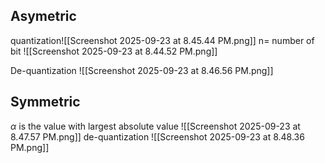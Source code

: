 ## Asymetric 
quantization![[Screenshot 2025-09-23 at 8.45.44 PM.png]]
n= number of bit
![[Screenshot 2025-09-23 at 8.44.52 PM.png]]

De-quantization
![[Screenshot 2025-09-23 at 8.46.56 PM.png]]

## Symmetric
$\alpha$ is the value with largest absolute value
![[Screenshot 2025-09-23 at 8.47.57 PM.png]]
de-quantization
![[Screenshot 2025-09-23 at 8.48.36 PM.png]]

